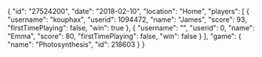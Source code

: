{
  "id": "27524200",
  "date": "2018-02-10",
  "location": "Home",
  "players": [
    {
      "username": "kouphax",
      "userid": 1094472,
      "name": "James",
      "score": 93,
      "firstTimePlaying": false,
      "win": true
    },
    {
      "username": "",
      "userid": 0,
      "name": "Emma",
      "score": 80,
      "firstTimePlaying": false,
      "win": false
    }
  ],
  "game": {
    "name": "Photosynthesis",
    "id": 218603
  }
}
